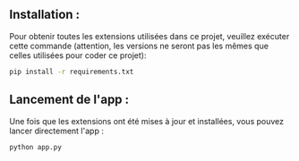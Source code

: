 ## Installation : 

Pour obtenir toutes les extensions utilisées dans ce projet, veuillez exécuter cette commande (attention, les versions ne seront pas les mêmes que celles utilisées pour coder ce projet): 

```bash 
pip install -r requirements.txt
```

## Lancement de l'app : 

Une fois que les extensions ont été mises à jour et installées, vous pouvez lancer directement l'app : 

```bash 
python app.py
```

